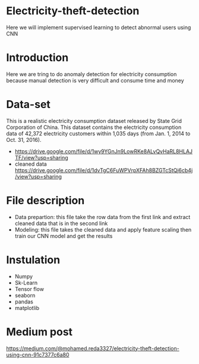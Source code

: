 # Electricity-theft-detection
Here we will implement supervised learning to detect abnormal users using CNN
# Introduction

Here we are tring to do anomaly detection for electricity consumption because manual detection is very difficult and consume time and money 

# Data-set

This is a realistic electricity consumption dataset released by State Grid Corporation of China.
This dataset contains the electricity consumption data of 42,372 electricity customers within 1,035 days (from Jan. 1, 2014 to Oct. 31, 2016).
* https://drive.google.com/file/d/1wy9YGnJn9LowRKe8ALvQvHaRL8HLAJTF/view?usp=sharing
* cleaned data   https://drive.google.com/file/d/1dvTgC6FuWPVrpXFAh8BZGTcStQj6cb4j/view?usp=sharing

# File description 
* Data prepartion: this file take the row data from the first link and extract cleaned data that is in the second link
* Modeling: this file takes the cleaned data and apply feature scaling then train our CNN model and get the results

# Instulation
* Numpy
* Sk-Learn
* Tensor flow
* seaborn
* pandas
* matplotlib

# Medium post 
https://medium.com/@mohamed.reda3327/electricity-theft-detection-using-cnn-91c7377c6a80
